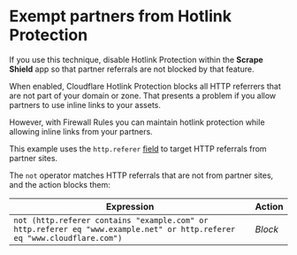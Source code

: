 # Exempt partners from Hotlink Protection

<Aside type='note' header='Note'>

If you use this technique, disable Hotlink Protection within the **Scrape Shield** app so that partner referrals are not blocked by that feature.

</Aside>

When enabled, Cloudflare Hotlink Protection blocks all HTTP referrers that are not part of your domain or zone. That presents a problem if you allow partners to use inline links to your assets.

However, with Firewall Rules you can maintain hotlink protection while allowing inline links from your partners.

This example uses the `http.referer` [field](https://secret.wiki/firewall/cf-firewall-language/fields#standard-fields) to target HTTP referrals from partner sites.

The `not` operator matches HTTP referrals that are not from partner sites, and the action blocks them:

<table>
  <thead>
  <tr>
    <th>Expression</th>
    <th>Action</th>
  </tr>
  </thead>
  <tbody>
    <tr>
      <td><code>not (http.referer contains "example.com" or http.referer eq "www.example.net" or http.referer eq "www.cloudflare.com")</code></td>
      <td><em>Block</em></td>
    </tr>
  </tbody>
</table>
